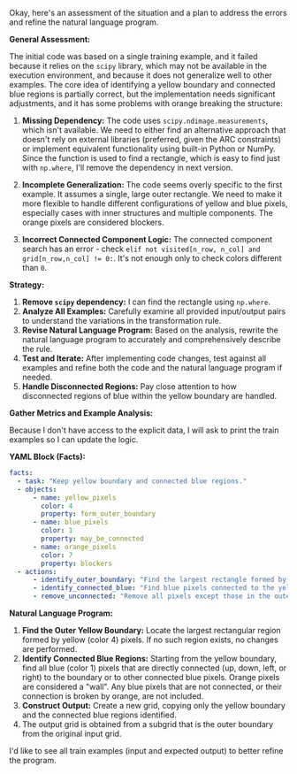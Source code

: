 Okay, here's an assessment of the situation and a plan to address the errors and refine the natural language program.

**General Assessment:**

The initial code was based on a single training example, and it failed because it relies on the `scipy` library, which may not be available in the execution environment, and because it does not generalize well to other examples. The core idea of identifying a yellow boundary and connected blue regions is partially correct, but the implementation needs significant adjustments, and it has some problems with orange breaking the structure:

1.  **Missing Dependency:** The code uses `scipy.ndimage.measurements`, which isn't available. We need to either find an alternative approach that doesn't rely on external libraries (preferred, given the ARC constraints) or implement equivalent functionality using built-in Python or NumPy. Since the function is used to find a rectangle, which is easy to find just with `np.where`, I'll remove the dependency in next version.

2.  **Incomplete Generalization:** The code seems overly specific to the first example. It assumes a single, large outer rectangle. We need to make it more flexible to handle different configurations of yellow and blue pixels, especially cases with inner structures and multiple components. The orange pixels are considered blockers.

3.  **Incorrect Connected Component Logic:** The connected component search has an error - check `elif not visited[n_row, n_col] and grid[n_row,n_col] != 0:`. It's not enough only to check colors different than `0`.

**Strategy:**

1.  **Remove `scipy` dependency:** I can find the rectangle using `np.where`.
2.  **Analyze All Examples:** Carefully examine all provided input/output pairs to understand the variations in the transformation rule.
3.  **Revise Natural Language Program:** Based on the analysis, rewrite the natural language program to accurately and comprehensively describe the rule.
4.  **Test and Iterate:** After implementing code changes, test against all examples and refine both the code and the natural language program if needed.
5.  **Handle Disconnected Regions:** Pay close attention to how disconnected regions of blue within the yellow boundary are handled.

**Gather Metrics and Example Analysis:**

Because I don't have access to the explicit data, I will ask to print the train examples so I can update the logic.

**YAML Block (Facts):**


```yaml
facts:
  - task: "Keep yellow boundary and connected blue regions."
  - objects:
      - name: yellow_pixels
        color: 4
        property: form_outer_boundary
      - name: blue_pixels
        color: 1
        property: may_be_connected
      - name: orange_pixels
        color: 7
        property: blockers
  - actions:
      - identify_outer_boundary: "Find the largest rectangle formed by yellow pixels."
      - identify_connected_blue: "Find blue pixels connected to the yellow boundary, where connection is broken by orange pixels."
      - remove_unconnected: "Remove all pixels except those in the outer boundary and those connected to the boundary"
```


**Natural Language Program:**

1.  **Find the Outer Yellow Boundary:** Locate the largest rectangular region formed by yellow (color 4) pixels. If no such region exists, no changes are performed.
2.  **Identify Connected Blue Regions:** Starting from the yellow boundary, find all blue (color 1) pixels that are directly connected (up, down, left, or right) to the boundary or to other connected blue pixels. Orange pixels are considered a "wall". Any blue pixels that are not connected, or their connection is broken by orange, are not included.
3.  **Construct Output:** Create a new grid, copying only the yellow boundary and the connected blue regions identified.
4. The output grid is obtained from a subgrid that is the outer boundary from the original input grid.

I'd like to see all train examples (input and expected output) to better refine the program.
